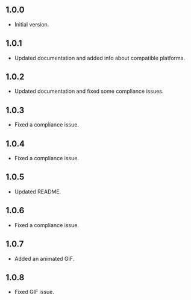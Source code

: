 ## 1.0.0

* Initial version.

## 1.0.1

* Updated documentation and added info about compatible platforms.

## 1.0.2

* Updated documentation and fixed some compliance issues.

## 1.0.3

* Fixed a compliance issue.

## 1.0.4

* Fixed a compliance issue.

## 1.0.5

* Updated README.

## 1.0.6

* Fixed a compliance issue.

## 1.0.7

* Added an animated GIF.

## 1.0.8

* Fixed GIF issue.
